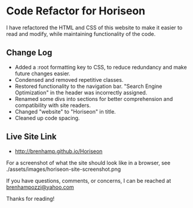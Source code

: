 # Code Refactor for Horiseon

I have refactored the HTML and CSS of this website to make it easier to read and modify, while maintaining functionality of the code.

## Change Log

* Added a :root formatting key to CSS, to reduce redundancy and make future changes easier.
* Condensed and removed repetitive classes.
* Restored functionality to the navigation bar. "Search Engine Optimization" in the header was incorrectly assigned.
* Renamed some divs into sections for better comprehension and compatibility with site readers.
* Changed "website" to "Horiseon" in title.
* Cleaned up code spacing.

## Live Site Link
 
 * http://brenhamp.github.io/Horiseon

For a screenshot of what the site should look like in a browser, see ./assets/images/horiseon-site-screenshot.png

If you have questions, comments, or concerns, I can be reached at brenhampozzi@yahoo.com

Thanks for reading!